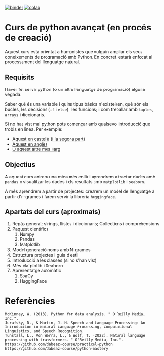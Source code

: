 <p align="left">
<a href="https://mybinder.org/v2/gh/Pastells/python_avan/HEAD"><img src="https://mybinder.org/badge_logo.svg" alt="binder"/></a>
<a href="https://githubtocolab.com/Pastells/python_avan"><img src="https://colab.research.google.com/assets/colab-badge.svg" alt="colab"/></a>
</p>

# Curs de python avançat (en procés de creació)

Aquest curs està orientat a humanistes que vulguin ampliar els seus coneixements de programació amb Python.
En concret, estarà enfocat al processament del llenguatge natural.

## Requisits

Haver fet servir python (o un altre llenguatge de programació) alguna vegada.

Saber què és una variable i quins tipus bàsics n'existeixen,
què són els bucles, les decisions (`if` i `else`) i les funcions; i com treballar amb `tuples`, `arrays` i diccionaris.

Si no has vist mai python pots començar amb qualsevol introducció que trobis en línea.
Per exemple:
- [Aquest en castellà](https://www.youtube.com/watch?v=Kp4Mvapo5kc&list=PLNdFk2_brsRdgQXLIlKBXQDeRf3qvXVU_&index=2) ([i la segona part](https://www.youtube.com/watch?v=TbcEqkabAWU&list=PLNdFk2_brsRdgQXLIlKBXQDeRf3qvXVU_&index=3))
- [Aquest en anglès](https://www.youtube.com/watch?v=rfscVS0vtbw)
- [O aquest altre més llarg](https://www.youtube.com/watch?v=nLRL_NcnK-4)


## Objectius

A aquest curs anirem una mica més enllà i aprendrem a tractar dades amb `pandas` o
visualitzar les dades i els resultats amb `matplotlib` i `seaborn`.

A més aprendrem a partir de projectes: crearem un model de llenguatge a partir d'n-grames
i farem servir la llibreria `huggingface`.

## Apartats del curs (aproximats)

1. Repàs general; strings, llistes i diccionaris; Collections i comprehensions
2. Paquest científics
    1. Numpy
    2. Pandas
    3. Matplotlib
3. Model generació noms amb N-grames
4. Estructura projectes i guia d'estil
5. Introducció a les classes (si no s'han vist)
6. Més Matplotlib i Seaborn
7. Aprenentatge automàtic
    1. SpaCy
    2. HuggingFace


# Referències


    McKinney, W. (2013). Python for data analysis. " O'Reilly Media, Inc.".
    Jurafsky, D., & Martin, J. H. Speech and Language Processing: An Introduction to Natural Language Processing, Computational Linguistics, and Speech Recognition.
    Tunstall, L., Von Werra, L., & Wolf, T. (2022). Natural language processing with transformers. " O'Reilly Media, Inc.".
    https://github.com/dabeaz-course/practical-python
    https://github.com/dabeaz-course/python-mastery
